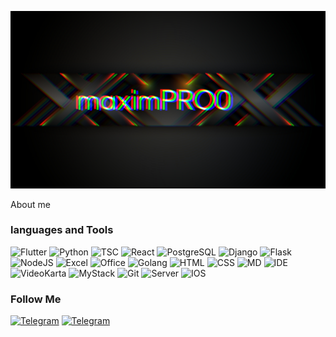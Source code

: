 [![Header](https://github.com/maximPRO0/maximPRO0/blob/main/assets/Picsart_22-09-30_21-19-50-215.jpg)]()

About me

### languages and Tools
![Flutter](https://img.shields.io/badge/Flutter-02569B?style=for-the-badge&logo=flutter&logoColor=white)
![Python](https://img.shields.io/badge/Python-14354C?style=for-the-badge&logo=python&logoColor=white)
![TSC](https://img.shields.io/badge/TypeScript-007ACC?style=for-the-badge&logo=typescript&logoColor=white)
![React](https://img.shields.io/badge/React-20232A?style=for-the-badge&logo=react&logoColor=61DAFB)
![PostgreSQL](https://img.shields.io/badge/PostgreSQL-316192?style=for-the-badge&logo=postgresql&logoColor=white)
![Django](	https://img.shields.io/badge/Django-092E20?style=for-the-badge&logo=django&logoColor=white)
![Flask](https://img.shields.io/badge/Flask-000000?style=for-the-badge&logo=flask&logoColor=white)
![NodeJS](https://img.shields.io/badge/Node.js-43853D?style=for-the-badge&logo=node.js&logoColor=white)
![Excel](https://img.shields.io/badge/Microsoft_Excel-217346?style=for-the-badge&logo=microsoft-excel&logoColor=white)
![Office](https://img.shields.io/badge/Microsoft_Office-D83B01?style=for-the-badge&logo=microsoft-office&logoColor=white)
![Golang](https://img.shields.io/badge/Go-00ADD8?style=for-the-badge&logo=go&logoColor=white)
![HTML](https://img.shields.io/badge/HTML5-E34F26?style=for-the-badge&logo=html5&logoColor=white)
![CSS](https://img.shields.io/badge/CSS-239120?&style=for-the-badge&logo=css3&logoColor=white)
![MD](https://img.shields.io/badge/Markdown-000000?style=for-the-badge&logo=markdown&logoColor=white)
![IDE](https://img.shields.io/badge/PyCharm-000000.svg?&style=for-the-badge&logo=PyCharm&logoColor=white)
![VideoKarta](https://img.shields.io/badge/NVIDIA-GTX1650-76B900?style=for-the-badge&logo=nvidia&logoColor=white)
![MyStack](	https://img.shields.io/badge/Stack_Overflow-FE7A16?style=for-the-badge&logo=stack-overflow&logoColor=white)
![Git](https://img.shields.io/badge/GIT-E44C30?style=for-the-badge&logo=git&logoColor=white)
![Server](https://img.shields.io/badge/Heroku-430098?style=for-the-badge&logo=heroku&logoColor=white)
![IOS](https://img.shields.io/badge/iOS-000000?style=for-the-badge&logo=ios&logoColor=white)

### Follow Me
[![Telegram](https://img.shields.io/badge/Telegram-2CA5E0?style=for-the-badge&logo=telegram&logoColor=white)](https://t.me/maximPRO0)
[![Telegram](https://img.shields.io/badge/Instagram-E4405F?style=for-the-badge&logo=instagram&logoColor=white)](https://www.instagram.com/_w1nston_churchill_/)
